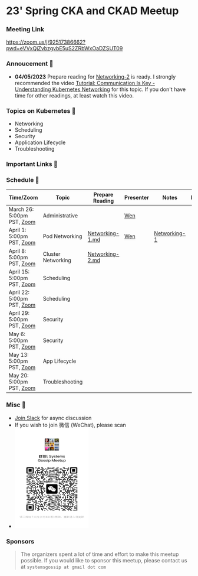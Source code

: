 # 23' Spring CKA and CKAD Meetup

### Meeting Link
https://zoom.us/j/92517386662?pwd=eVVxQjZvbzgvbE5uS2ZRbWxOaDZSUT09

### Annoucement 📢
- **04/05/2023** Prepare reading for [Networking-2](./prep_reading/Networking-2.md) is ready. I strongly recommended the video [Tutorial: Communication Is Key - Understanding Kubernetes Networking](https://youtu.be/InZVNuKY5GY) for this topic. If you don't have time for other readings, at least watch this video.

### Topics on Kubernetes 🥂
- Networking
- Scheduling
- Security
- Application Lifecycle
- Troubleshooting

### Important Links 🔗


### Schedule 📆
| Time/Zoom | Topic | Prepare Reading | Presenter | Notes | Recording |
| --------- | ----- | --------------- | ------- | ----- | --------- |
| March 26: 5:00pm PST, [Zoom](https://zoom.us/j/92517386662?pwd=eVVxQjZvbzgvbE5uS2ZRbWxOaDZSUT09) | Administrative     |  | [Wen](linwen1991@gmail.com) |  |  |
| April 1: 5:00pm PST,  [Zoom](https://zoom.us/j/92517386662?pwd=eVVxQjZvbzgvbE5uS2ZRbWxOaDZSUT09) | Pod Networking     | [Networking-1.md](https://github.com/splvm/spring_cka_d_meetup/blob/main/prep_reading/Networking-1.md) | [Wen](linwen1991@gmail.com) | [Networking-1](./labs/networking-1/Network-Lab1.md) |  |
| April 8: 5:00pm PST,  [Zoom](https://zoom.us/j/92517386662?pwd=eVVxQjZvbzgvbE5uS2ZRbWxOaDZSUT09) | Cluster Networking | [Networking-2.md](./prep_reading/Networking-2.md) |  |  |  |
| April 15: 5:00pm PST, [Zoom](https://zoom.us/j/92517386662?pwd=eVVxQjZvbzgvbE5uS2ZRbWxOaDZSUT09) | Scheduling         |  |  |  |  |
| April 22: 5:00pm PST, [Zoom](https://zoom.us/j/92517386662?pwd=eVVxQjZvbzgvbE5uS2ZRbWxOaDZSUT09) | Scheduling         |  |  |  |  |
| April 29: 5:00pm PST, [Zoom](https://zoom.us/j/92517386662?pwd=eVVxQjZvbzgvbE5uS2ZRbWxOaDZSUT09) | Security           |  |  |  |  |
| May 6: 5:00pm PST,    [Zoom](https://zoom.us/j/92517386662?pwd=eVVxQjZvbzgvbE5uS2ZRbWxOaDZSUT09) | Security           |  |  |  |  |
| May 13: 5:00pm PST,   [Zoom](https://zoom.us/j/92517386662?pwd=eVVxQjZvbzgvbE5uS2ZRbWxOaDZSUT09) | App Lifecycle      |  |  |  |  |
| May 20: 5:00pm PST,   [Zoom](https://zoom.us/j/92517386662?pwd=eVVxQjZvbzgvbE5uS2ZRbWxOaDZSUT09) | Troubleshooting    |  |  |  |  |

### Misc 📝
- [Join Slack](https://join.slack.com/t/splvm/shared_invite/zt-11c7tkyoy-gNOtZWwSZsE2UFOtXBw2Wg) for async discussion
- If you wish to join 微信 (WeChat), please scan
- <img style="width: 200px; height: 270px" src="assets/WeChat-04-08.jpeg">

### Sponsors
> The organizers spent a lot of time and effort to make this meetup possible. If you would like to sponsor this meetup, please contact us at `systemsgossip at gmail dot com`